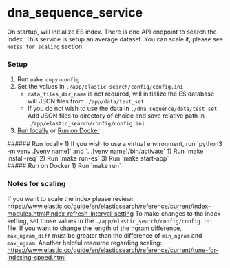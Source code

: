 # dna_sequence_service

On startup, will initialize ES index. There is one API endpoint to search the index. This service is setup an average dataset. You can scale it, please see `Notes for scaling` section.

### Setup
1) Run `make copy-config`
2) Set the values in `./app/elastic_search/config/config.ini`
   - `data_files_dir_name` is not required, will initialize the ES database will JSON files from `./app/data/test_set`
   - If you do not wish to use the data in `./dna_sequence/data/test_set`. Add JSON files to directory of choice and save relative path in `./app/elastic_search/config/config.ini`
3) [Run locally](#run-locally) or [Run on Docker](#docker-run)


<div id="run-locally"></div>
###### Run locally
1) If you wish to use a virtual environment, run `python3 -m venv .[venv name]` and `. .[venv name]/bin/activate`
1) Run `make install-req`
2) Run `make run-es`
3) Run `make start-app`

<div id="docker-run"></div>
##### Run on Docker
1) Run `make run`

### Notes for scaling
If you want to scale the index please review: https://www.elastic.co/guide/en/elasticsearch/reference/current/index-modules.html#index-refresh-interval-setting
To make changes to the index setting, set those values in the `./app/elastic_search/config/config.ini` file.
If you want to change the length of the ngram difference, `max_ngram_diff` must be greater than the difference of `min_ngram` and `max_ngram`.
Another helpful resource regarding scaling: https://www.elastic.co/guide/en/elasticsearch/reference/current/tune-for-indexing-speed.html
